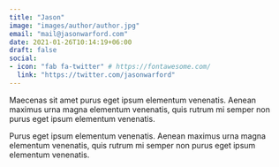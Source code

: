 ```yaml
---
title: "Jason"
image: "images/author/author.jpg"
email: "mail@jasonwarford.com"
date: 2021-01-26T10:14:19+06:00
draft: false
social:
- icon: "fab fa-twitter" # https://fontawesome.com/
  link: "https://twitter.com/jasonwarford"
---
```


Maecenas sit amet purus eget ipsum elementum venenatis. Aenean maximus urna magna elementum venenatis, quis rutrum mi semper non purus eget ipsum elementum venenatis.

Purus eget ipsum elementum venenatis. Aenean maximus urna magna elementum venenatis, quis rutrum mi semper non purus eget ipsum elementum venenatis.